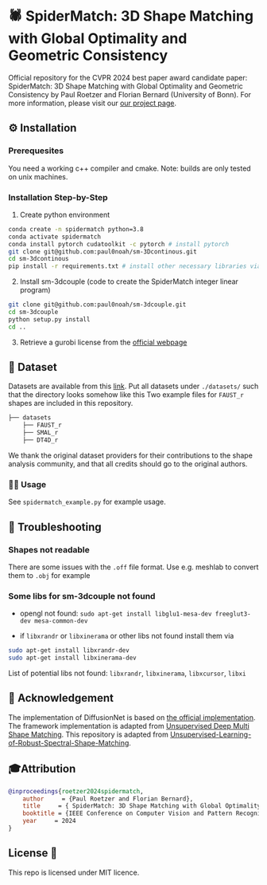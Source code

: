 # 🕷️ SpiderMatch: 3D Shape Matching with Global Optimality and Geometric Consistency
Official repository for the CVPR 2024 best paper award candidate paper: SpiderMatch: 3D Shape Matching with Global Optimality and Geometric Consistency by Paul Roetzer and Florian Bernard (University of Bonn).
For more information, please visit our [our project page](https://paulroetzer.github.io/publications/2024-06-19-spidermatch.html).

## ⚙️ Installation
### Prerequesites
You need a working c++ compiler and cmake.
Note: builds are only tested on unix machines.

### Installation Step-by-Step

1) Create python environment
```bash 
conda create -n spidermatch python=3.8
conda activate spidermatch
conda install pytorch cudatoolkit -c pytorch # install pytorch
git clone git@github.com:paul0noah/sm-3Dcontinous.git
cd sm-3dcontinous
pip install -r requirements.txt # install other necessary libraries via pip
```

2) Install sm-3dcouple (code to create the SpiderMatch integer linear program)
```bash
git clone git@github.com:paul0noah/sm-3dcouple.git
cd sm-3dcouple
python setup.py install
cd ..
```

3) Retrieve a gurobi license from the [official webpage](https://www.gurobi.com/)

## 📝 Dataset
Datasets are available from this [link](https://drive.google.com/file/d/1zbBs3NjUIBBmVebw38MC1nhu_Tpgn1gr/view?usp=share_link). Put all datasets under `./datasets/` such that the directory looks somehow like this
Two example files for `FAUST_r` shapes are included in this repository.
```bash
├── datasets
    ├── FAUST_r
    ├── SMAL_r
    ├── DT4D_r
```
We thank the original dataset providers for their contributions to the shape analysis community, and that all credits should go to the original authors.


### 🧑‍💻️‍ Usage
See `spidermatch_example.py` for example usage.

## 🚧 Troubleshooting
### Shapes not readable
There are some issues with the `.off` file format. Use e.g. meshlab to convert them to `.obj` for example

### Some libs for sm-3dcouple not found
- opengl not found:
`sudo apt-get install libglu1-mesa-dev freeglut3-dev mesa-common-dev`

- if `libxrandr` or `libxinerama` or other libs not found install them via
```bash
sudo apt-get install libxrandr-dev
sudo apt-get install libxinerama-dev
```
List of potential libs not found: `libxrandr`, `libxinerama`, `libxcursor`, `libxi`

## 🙏 Acknowledgement
The implementation of DiffusionNet is based on [the official implementation](https://github.com/nmwsharp/diffusion-net).
The framework implementation is adapted from [Unsupervised Deep Multi Shape Matching](https://github.com/dongliangcao/Unsupervised-Deep-Multi-Shape-Matching).
This repository is adapted from [Unsupervised-Learning-of-Robust-Spectral-Shape-Matching](https://github.com/dongliangcao/Unsupervised-Learning-of-Robust-Spectral-Shape-Matching).

## 🎓Attribution
```bibtex
@inproceedings{roetzer2024spidermatch,
    author     = {Paul Roetzer and Florian Bernard},
    title     = { SpiderMatch: 3D Shape Matching with Global Optimality and Geometric Consistency },
    booktitle = {IEEE Conference on Computer Vision and Pattern Recognition (CVPR)},
    year     = 2024
}
```

## License 🚀
This repo is licensed under MIT licence.

